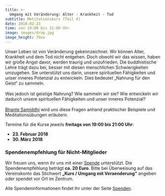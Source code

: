 ```yaml
---
title: >-
  Umgang mit Veränderung: Alter - Krankheit - Tod
subtitle: Metitationskurs (Teil 4)
date: 2018-02-23
time: von 19:00 bis 21:00 Uhr
image: images/drop.jpg
image_height: 70vw
---
```

Unser Leben ist von Veränderung gekennzeichnet. Wir können Alter, Krankheit und dem Tod nicht entgehen. Doch obwohl wir das wissen, haben wir große Angst davor, werden traurig und unzufrieden. Die buddhistische Lehre trägt dazu bei, besser mit diesen menschlichen Schwierigkeiten umzugehen. Sie unterstützt uns darin, unsere spirituellen Fähigkeiten und unser inneres Potenzial zu entwickeln. Dies bedeutet  „Nahrung für den Geist“ zu sammeln.<br /><br />
Was jedoch ist geistige Nahrung? Wie sammeln wir sie? Wie entwickeln wir dadurch unsere spirituellen Fähigkeiten und unser inneres Potenzial?<br /><br />
[Bhante Samiddhi](lehrer.html) wird uns diese Fragen anhand praktischer Beispiele und Meditationsübungen erläutern.

Termine für die Kurse jeweils **freitags von 19:00 bis 21:00 Uhr**:

* **23. Februar 2018**
* **30. März 2018**

### Spendenempfehlung für Nicht-Mitglieder
Wir freuen uns, wenn ihr uns mit einer [Spende](spenden.html) unterstützt.  Die Spendenempfehlung beträgt **ca. 20 Euro**. Bitte bei Überweisung auf das Vereinskonto das Stichwort **„Kurs / Umgang mit Veraenderung“** angeben oder spendet vor Ort im Zentrum.

Alle Spendeninformationen findet Ihr unter der Seite [Spenden](spenden.html).
